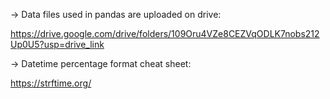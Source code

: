 -> Data files used in pandas are uploaded on drive:

https://drive.google.com/drive/folders/109Oru4VZe8CEZVqODLK7nobs212Up0U5?usp=drive_link

-> Datetime percentage format cheat sheet:

https://strftime.org/
